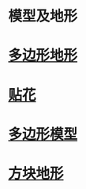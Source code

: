 # 模型及地形

# [多边形地形](/Tutorials/Model/duobianxingdixing.md)

# [贴花](/Tutorials/Model/tiehua.md)

# [多边形模型](/Tutorials/Model/duobianxingmoxing.md)

# [方块地形](/Tutorials/Model/fangkuai.md)
